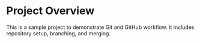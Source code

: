 # Project Overview

This is a sample project to demonstrate Git and GitHub workflow.
It includes repository setup, branching, and merging.
